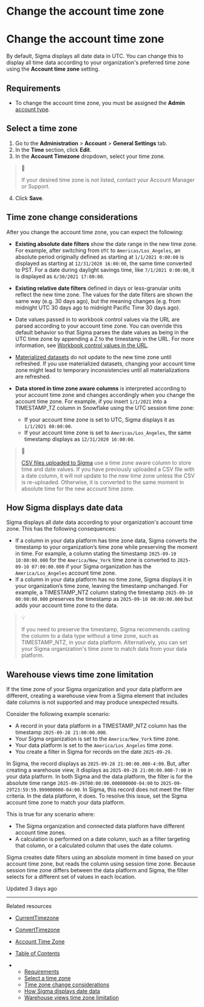 # Change the account time zone

# Change the account time zone

By default, Sigma displays all date data in UTC. You can change this to display all time data according to your organization's preferred time zone using the **Account time zone** setting.

## Requirements

* To change the account time zone, you must be assigned the **Admin** [account type](/docs/user-account-types).

## Select a time zone

1. Go to the **Administration** > **Account** > **General Settings** tab.
2. In the **Time** section, click **Edit**.
3. In the **Account Timezone** dropdown, select your time zone.

> 📘
>
> If your desired time zone is not listed, contact your Account Manager or Support.

4. Click **Save**.

## Time zone change considerations

After you change the account time zone, you can expect the following:

* **Existing absolute date filters** show the date range in the new time zone. For example, after switching from `UTC` to `Americas/Los_Angeles`, an absolute period originally defined as starting at `1/1/2021 0:00:00` is displayed as starting at `12/31/2020 16:00:00`, the same time converted to PST. For a date during daylight savings time, like `7/1/2021 0:00:00`, it is displayed as `6/30/2021 17:00:00`.
* **Existing relative date filters** defined in days or less-granular units reflect the new time zone. The values for the date filters are shown the same way (e.g. 30 days ago), but the meaning changes (e.g. from midnight UTC 30 days ago to midnight Pacific Time 30 days ago).
* Date values passed in to workbook control values via the URL are parsed according to your account time zone. You can override this default behavior so that Sigma parses the date values as being in the UTC time zone by appending a Z to the timestamp in the URL. For more information, see [Workbook control values in the URL](/docs/workbook-control-values-in-the-url#date-examples).
* [Materialized datasets](/docs/materialization) do not update to the new time zone until refreshed. If you use materialized datasets, changing your account time zone might lead to temporary inconsistencies until all materializations are refreshed.
* **Data stored in time zone aware columns** is interpreted according to your account time zone and changes accordingly when you change the account time zone. For example, if you insert `1/1/2021` into a TIMESTAMP\_TZ column in Snowflake using the UTC session time zone:

  + If your account time zone is set to UTC, Sigma displays it as `1/1/2021 00:00:00`.
  + If your account time zone is set to `Americas/Los_Angeles`, the same timestamp displays as `12/31/2020 16:00:00`.

> 🚧
>
> [CSV files uploaded to Sigma](/docs/enable-csv-upload) use a time zone aware column to store time and date values. If you have previously uploaded a CSV file with a date column, it will not update to the new time zone unless the CSV is re-uploaded. Otherwise, it is converted to the same moment in absolute time for the new account time zone.

## How Sigma displays date data

Sigma displays all date data according to your organization's account time zone. This has the following consequences:

* If a column in your data platform has time zone data, Sigma converts the timestamp to your organization’s time zone while preserving the moment in time. For example, a column stating the timestamp `2025-09-10 10:00:00.000` for the `America/New_York` time zone is converted to `2025-09-10 07:00:00.000` if your Sigma organization has the `America/Los_Angeles` account time zone.
* If a column in your data platform has no time zone, Sigma displays it in your organization’s time zone, leaving the timestamp unchanged. For example, a TIMESTAMP\_NTZ column stating the timestamp `2025-09-10 00:00:00.000` preserves the timestamp as `2025-09-10 00:00:00.000` but adds your account time zone to the data.

> 💡
>
> If you need to preserve the timestamp, Sigma recommends casting the column to a data type without a time zone, such as TIMESTAMP\_NTZ, in your data platform. Alternatively, you can set your Sigma organization's time zone to match data from your data platform.

## Warehouse views time zone limitation

If the time zone of your Sigma organization and your data platform are different, creating a warehouse view from a Sigma element that includes date columns is not supported and may produce unexpected results.

Consider the following example scenario:

* A record in your data platform in a TIMESTAMP\_NTZ column has the timestamp `2025-09-28 21:00:00.000`.
* Your Sigma organization is set to the `America/New_York` time zone.
* Your data platform is set to the `America/Los_Angeles` time zone.
* You create a filter in Sigma for records on the date `2025-09-29`.

In Sigma, the record displays as `2025-09-28 21:00:00.000-4:00`. But, after creating a warehouse view, it displays as `2025-09-28 21:00:00.000-7:00` in your data platform. In both Sigma and the data platform, the filter is for the absolute time range `2025-09-29T00:00:00.000000000-04:00` to `2025-09-29T23:59:59.999000000-04:00`. In Sigma, this record does not meet the filter criteria. In the data platform, it does. To resolve this issue, set the Sigma account time zone to match your data platform.

This is true for any scenario where:

* The Sigma organization and connected data platform have different account time zones.
* A calculation is performed on a date column, such as a filter targeting that column, or a calculated column that uses the date column.

Sigma creates date filters using an absolute moment in time based on your account time zone, but reads the column using session time zone. Because session time zone differs between the data platform and Sigma, the filter selects for a different set of values in each location.

Updated 3 days ago

---

Related resources

* [CurrentTimezone](/docs/currenttimezone)
* [ConvertTimezone](/docs/converttimezone)
* [Account Time Zone](/docs/account-time-zone)

* [Table of Contents](#)
* + [Requirements](#requirements)
  + [Select a time zone](#select-a-time-zone)
  + [Time zone change considerations](#time-zone-change-considerations)
  + [How Sigma displays date data](#how-sigma-displays-date-data)
  + [Warehouse views time zone limitation](#warehouse-views-time-zone-limitation)